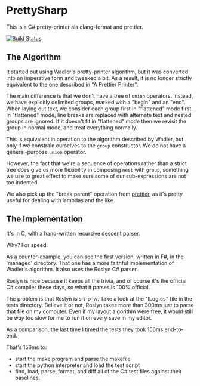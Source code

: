 # PrettySharp

This is a C# pretty-printer ala clang-format and prettier.

[![Build Status](https://dev.azure.com/doty/PrettySharp/_apis/build/status/PrettySharp-CI?branchName=master)](https://dev.azure.com/doty/PrettySharp/_build/latest?definitionId=2&branchName=master)

## The Algorithm
It started out using Wadler's pretty-printer algorithm, but it was converted into an imperative form and tweaked a bit.
As a result, it is no longer strictly equivalent to the one described in "A Prettier Printer".

The main difference is that we don't have a tree of `union` operators.
Instead, we have explicitly delimited groups, marked with a "begin" and an "end".
When laying out text, we consider each group first in "flattened" mode first.
In "flattened" mode, line breaks are replaced with alternate text and nested groups are ignored.
If it doesn't fit in "flattened" mode then we revisit the group in normal mode, and treat everything normally.

This is equivalent in operation to the algorithm described by Wadler, but only if we constrain ourselves to the `group` constructor.
We do not have a general-purpose `union` operator.

However, the fact that we're a sequence of operations rather than a strict tree does give us more flexibility in composing `nest` with `group`, something we use to great effect to make sure some of our sub-expressions are not too indented.

We also pick up the "break parent" operation from [prettier](https://prettier.io), as it's pretty useful for dealing with lambdas and the like.

## The Implementation
It's in C, with a hand-written recursive descent parser.

Why?
For speed.

As a counter-example, you can see the first version, written in F#, in the 'managed' directory.
That one has a more faithful implementation of Wadler's algorithm.
It also uses the Roslyn C# parser.

Roslyn is nice because it keeps all the trivia, and of course it's the official C# compiler these days, so what it parses is 100% official.

The problem is that Roslyn is *s-l-o-w*.
Take a look at the "ILog.cs" file in the tests directory.
Believe it or not, Roslyn takes more than 300ms just to parse that file on my computer.
Even if my layout algorithm were free, it would still be *way* too slow for me to run it on every save in my editor.

As a comparison, the last time I timed the tests they took 156ms end-to-end.

That's 156ms to:
 - start the make program and parse the makefile
 - start the python interpreter and load the test script
 - find, load, parse, format, and diff all of the C# test files against their baselines.
